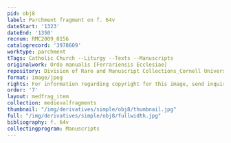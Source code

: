 ```yaml
---
pid: obj8
label: Parchment fragment on f. 64v
dateStart: '1323'
dateEnd: '1350'
recnum: RMC2009_0156
catalogrecord: '3978609'
worktype: parchment
tTags: Catholic Church --Liturgy --Texts --Manuscripts
originalwork: Ordo manualis [Ferrariensis Ecclesiae]
repository: Division of Rare and Manuscript Collections_Cornell University Library
format: image/jpeg
rights: For information regarding copyright for this image, send inquiries to rarerepro@cornell.edu
order: '7'
layout: medfrag_item
collection: medievalfragments
thumbnail: "/img/derivatives/simple/obj8/thumbnail.jpg"
full: "/img/derivatives/simple/obj8/fullwidth.jpg"
bibliography: f. 64v
collectingprogram: Manuscripts
---
```

